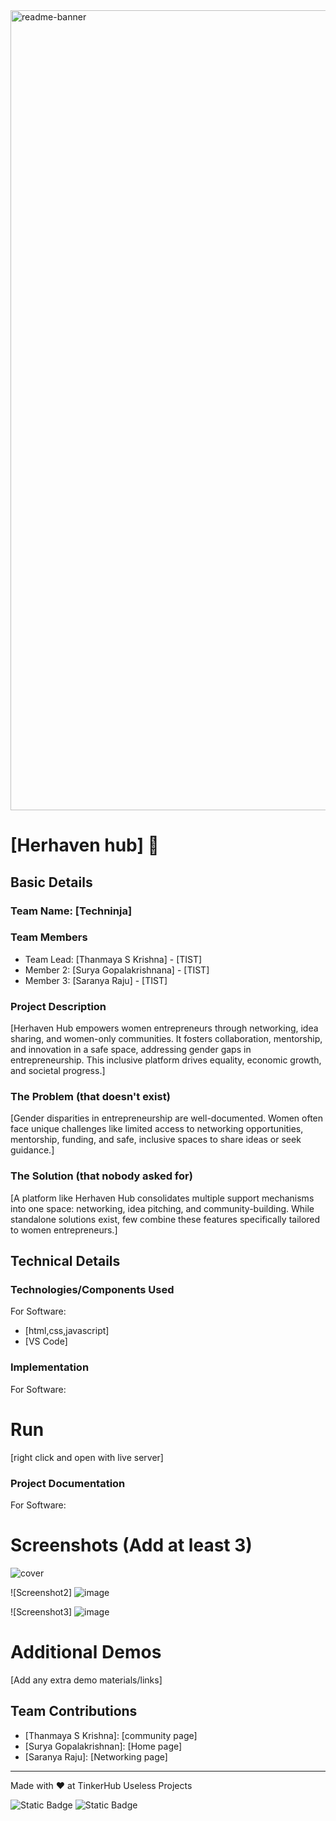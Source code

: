 <img width="1280" alt="readme-banner" src="https://github.com/user-attachments/assets/35332e92-44cb-425b-9dff-27bcf1023c6c">

# [Herhaven hub] 🎯


## Basic Details
### Team Name: [Techninja]


### Team Members
- Team Lead: [Thanmaya S Krishna] - [TIST]
- Member 2: [Surya Gopalakrishnana] - [TIST]
- Member 3: [Saranya Raju] - [TIST]

### Project Description
[Herhaven Hub empowers women entrepreneurs through networking, idea sharing, and women-only communities. It fosters collaboration, mentorship, and innovation in a safe space, addressing gender gaps in entrepreneurship. This inclusive platform drives equality, economic growth, and societal progress.]

### The Problem (that doesn't exist)
[Gender disparities in entrepreneurship are well-documented. Women often face unique challenges like limited access to networking opportunities, mentorship, funding, and safe, inclusive spaces to share ideas or seek guidance.]

### The Solution (that nobody asked for)
[A platform like Herhaven Hub consolidates multiple support mechanisms into one space: networking, idea pitching, and community-building. While standalone solutions exist, few combine these features specifically tailored to women entrepreneurs.]

## Technical Details
### Technologies/Components Used
For Software:
- [html,css,javascript]
- [VS Code]

### Implementation
For Software:

# Run
[right click and open with live server]

### Project Documentation
For Software:

# Screenshots (Add at least 3)
![cover](https://github.com/user-attachments/assets/d8e0cbe4-8288-44ac-a5d4-c631434d503b)


![Screenshot2]
![image](https://github.com/user-attachments/assets/2d2b3a57-f93b-44fd-94a2-1d2bdb18b2c9)


![Screenshot3]
![image](https://github.com/user-attachments/assets/491048c5-71ad-4260-907c-21ebad62fb07)







# Additional Demos
[Add any extra demo materials/links]

## Team Contributions
- [Thanmaya S Krishna]: [community page]
- [Surya Gopalakrishnan]: [Home page]
- [Saranya Raju]: [Networking page]

---
Made with ❤️ at TinkerHub Useless Projects 

![Static Badge](https://img.shields.io/badge/TinkerHub-24?color=%23000000&link=https%3A%2F%2Fwww.tinkerhub.org%2F)
![Static Badge](https://img.shields.io/badge/UselessProject--24-24?link=https%3A%2F%2Fwww.tinkerhub.org%2Fevents%2FQ2Q1TQKX6Q%2FUseless%2520Projects)




